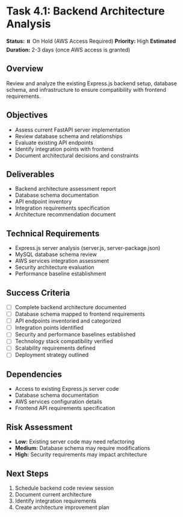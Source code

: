 # Task 4.1: Backend Architecture Analysis

**Status:** ⏸️ On Hold (AWS Access Required)
**Priority:** High
**Estimated Duration:** 2-3 days (once AWS access is granted)

## Overview
Review and analyze the existing Express.js backend setup, database schema, and infrastructure to ensure compatibility with frontend requirements.

## Objectives
- Assess current FastAPI server implementation
- Review database schema and relationships
- Evaluate existing API endpoints
- Identify integration points with frontend
- Document architectural decisions and constraints

## Deliverables
- Backend architecture assessment report
- Database schema documentation
- API endpoint inventory
- Integration requirements specification
- Architecture recommendation document

## Technical Requirements
- Express.js server analysis (server.js, server-package.json)
- MySQL database schema review
- AWS services integration assessment
- Security architecture evaluation
- Performance baseline establishment

## Success Criteria
- [ ] Complete backend architecture documented
- [ ] Database schema mapped to frontend requirements
- [ ] API endpoints inventoried and categorized
- [ ] Integration points identified
- [ ] Security and performance baselines established
- [ ] Technology stack compatibility verified
- [ ] Scalability requirements defined
- [ ] Deployment strategy outlined

## Dependencies
- Access to existing Express.js server code
- Database schema documentation
- AWS services configuration details
- Frontend API requirements specification

## Risk Assessment
- **Low:** Existing server code may need refactoring
- **Medium:** Database schema may require modifications
- **High:** Security requirements may impact architecture

## Next Steps
1. Schedule backend code review session
2. Document current architecture
3. Identify integration requirements
4. Create architecture improvement plan